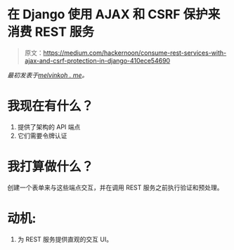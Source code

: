 # 在 Django 使用 AJAX 和 CSRF 保护来消费 REST 服务

> 原文：<https://medium.com/hackernoon/consume-rest-services-with-ajax-and-csrf-protection-in-django-410ece54690>

*最初发表于*[*melvinkoh . me*](http://www.melvinkoh.me/#/post/b6f545a3-5ad5-4c5e-96aa-751cff328559)*。*

# 我现在有什么？

1.  提供了架构的 API 端点
2.  它们需要令牌认证

# 我打算做什么？

创建一个表单来与这些端点交互，并在调用 REST 服务之前执行验证和预处理。

# 动机:

1.  为 REST 服务提供直观的交互 UI。